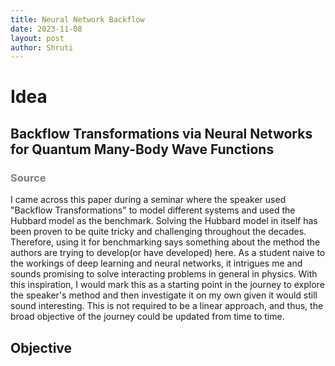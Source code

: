 ```yaml
---
title: Neural Network Backflow 
date: 2023-11-08
layout: post
author: Shruti
---
```

# Idea

## Backflow Transformations via Neural Networks for Quantum Many-Body Wave Functions
### <span style="color: grey;">Source</span> 
I came across this paper during a seminar where the speaker used "Backflow Transformations" to model different systems and used the Hubbard model as the benchmark. Solving the Hubbard model in itself has been proven to be quite tricky and challenging throughout the decades. Therefore, using it for benchmarking says something about the method the authors are trying to develop(or have developed) here. As a student naive to the workings of deep learning and neural networks, it intrigues me and sounds promising to solve interacting problems in general in physics. With this inspiration, I would mark this as a starting point in the journey to explore the speaker's method and then investigate it on my own given it would still sound interesting. This is not required to be a linear approach, and thus, the broad objective of the journey could be updated from time to time.

## Objective

